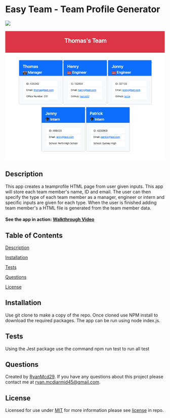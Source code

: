 # Easy Team - Team Profile Generator 
![](https://img.shields.io/badge/License-MIT-2ea44f?style=for-the-badge&logo=appveyor)

![Page generated by app](assets/deployedapp.png)

## Description
This app creates a teamprofile HTML page from user given inputs. This app will store each team member's name, ID and email. The user can then specify the type of each team member as a manager, engineer or intern and specific inputs are given for each type. When the user is finished adding team member's a HTML file is generated from the team member data.

#### See the app in action: [Walkthrough Video](https://drive.google.com/file/d/1N6eBVu3NaT7ZfMH6TwHBH1PbzpVRvF4F/view?usp=sharing)

## Table of Contents
  [Description](#description)

  [Installation](#installation)

  [Tests](#tests)

  [Questions](#questions)
  
  [License](#license)


## Installation
Use git clone to make a copy of the repo. Once cloned use NPM install to download the required packages. The app can be run using node index.js.

## Tests
Using the Jest package use the command npm run test to run all test
## Questions
Created by [RyanMcd29](https://github.com/RyanMcd29).
If you have any questions about this project please contact me at [ryan.mcdiarmid45@gmail.com](mailto:ryan.mcdiarmid45@gmail.com).

## License
Licensed for use under <a href=https://opensource.org/licenses/MIT>MIT</a> for more information please see [license](./license) in repo.

